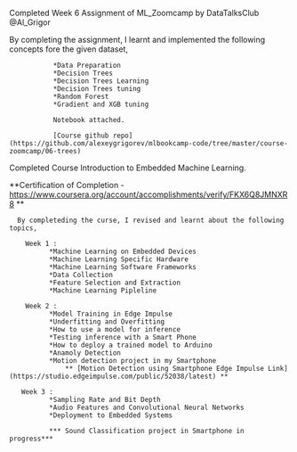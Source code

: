 Completed Week 6 Assignment of ML_Zoomcamp by DataTalksClub @Al_Grigor

By completing the assignment, I learnt and implemented the following concepts fore the given dataset,

               *Data Preparation
               *Decision Trees
               *Decision Trees Learning
               *Decision Trees tuning
               *Random Forest
               *Gradient and XGB tuning

               Notebook attached.

               [Course github repo](https://github.com/alexeygrigorev/mlbookcamp-code/tree/master/course-zoomcamp/06-trees)
               
               
Completed Course Introduction to Embedded Machine Learning. 

**Certification of Completion - https://www.coursera.org/account/accomplishments/verify/FKX6Q8JMNXR8 **


      By completeding the curse, I revised and learnt about the following topics,
      
        Week 1 :
              *Machine Learning on Embedded Devices
              *Machine Learning Specific Hardware
              *Machine Learning Software Frameworks
              *Data Collection
              *Feature Selection and Extraction
              *Machine Learning Pipleline
              
        Week 2 :
              *Model Training in Edge Impulse
              *Underfitting and Overfitting
              *How to use a model for inference
              *Testing inference with a Smart Phone
              *How to deploy a trained model to Arduino
              *Anamoly Detection
              *Motion detection project in my Smartphone
                  ** [Motion Detection using Smartphone Edge Impulse Link](https://studio.edgeimpulse.com/public/52038/latest) **
              
       Week 3 :
              *Sampling Rate and Bit Depth
              *Audio Features and Convolutional Neural Networks
              *Deployment to Embedded Systems
              
              *** Sound Classification project in Smartphone in progress***
              
